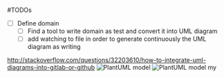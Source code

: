 #TODOs
- [ ] Define domain
    - [ ] Find a tool to write domain as  test and convert it into UML diagram
    - [ ] add watching to file in order to generate continuously the UML diagram as writing

http://stackoverflow.com/questions/32203610/how-to-integrate-uml-diagrams-into-gitlab-or-github
![PlantUML model](http://plantuml.com:80/plantuml/png/3SNB4K8n2030LhI0XBlTy0YQpF394D2nUztBtfUHrE0AkStCVHu0WP_-MZdhgiD1RicMdLpXMJCK3TC3o2iEDwHSxvNVjWNDE43nv3zt731SSLbJ7onzbyeF)
![PlantUML model my](http://www.plantuml.com/plantuml/png/AqXCpavCJrLG2iX9p2i9zVLH24ejo2_EBCalgbHIgEPI089ezyoIdCIaM3WdenILe-2UMLm25NcoO-spQUrFTaz-kcjoB5Sj5rSqpEIWrBoKrABWrAAodDIIM0LTNJk4oOGKWMqaGX7K9LmU8I412ZQwkWeuz000)
